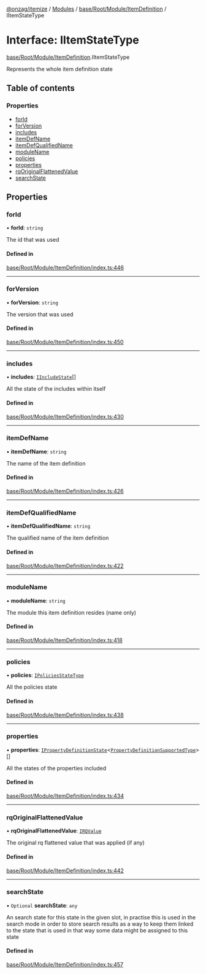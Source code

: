 [@onzag/itemize](../README.md) / [Modules](../modules.md) / [base/Root/Module/ItemDefinition](../modules/base_Root_Module_ItemDefinition.md) / IItemStateType

# Interface: IItemStateType

[base/Root/Module/ItemDefinition](../modules/base_Root_Module_ItemDefinition.md).IItemStateType

Represents the whole item definition state

## Table of contents

### Properties

- [forId](base_Root_Module_ItemDefinition.IItemStateType.md#forid)
- [forVersion](base_Root_Module_ItemDefinition.IItemStateType.md#forversion)
- [includes](base_Root_Module_ItemDefinition.IItemStateType.md#includes)
- [itemDefName](base_Root_Module_ItemDefinition.IItemStateType.md#itemdefname)
- [itemDefQualifiedName](base_Root_Module_ItemDefinition.IItemStateType.md#itemdefqualifiedname)
- [moduleName](base_Root_Module_ItemDefinition.IItemStateType.md#modulename)
- [policies](base_Root_Module_ItemDefinition.IItemStateType.md#policies)
- [properties](base_Root_Module_ItemDefinition.IItemStateType.md#properties)
- [rqOriginalFlattenedValue](base_Root_Module_ItemDefinition.IItemStateType.md#rqoriginalflattenedvalue)
- [searchState](base_Root_Module_ItemDefinition.IItemStateType.md#searchstate)

## Properties

### forId

• **forId**: `string`

The id that was used

#### Defined in

[base/Root/Module/ItemDefinition/index.ts:446](https://github.com/onzag/itemize/blob/59702dd5/base/Root/Module/ItemDefinition/index.ts#L446)

___

### forVersion

• **forVersion**: `string`

The version that was used

#### Defined in

[base/Root/Module/ItemDefinition/index.ts:450](https://github.com/onzag/itemize/blob/59702dd5/base/Root/Module/ItemDefinition/index.ts#L450)

___

### includes

• **includes**: [`IIncludeState`](base_Root_Module_ItemDefinition_Include.IIncludeState.md)[]

All the state of the includes within itself

#### Defined in

[base/Root/Module/ItemDefinition/index.ts:430](https://github.com/onzag/itemize/blob/59702dd5/base/Root/Module/ItemDefinition/index.ts#L430)

___

### itemDefName

• **itemDefName**: `string`

The name of the item definition

#### Defined in

[base/Root/Module/ItemDefinition/index.ts:426](https://github.com/onzag/itemize/blob/59702dd5/base/Root/Module/ItemDefinition/index.ts#L426)

___

### itemDefQualifiedName

• **itemDefQualifiedName**: `string`

The qualified name of the item definition

#### Defined in

[base/Root/Module/ItemDefinition/index.ts:422](https://github.com/onzag/itemize/blob/59702dd5/base/Root/Module/ItemDefinition/index.ts#L422)

___

### moduleName

• **moduleName**: `string`

The module this item definition resides (name only)

#### Defined in

[base/Root/Module/ItemDefinition/index.ts:418](https://github.com/onzag/itemize/blob/59702dd5/base/Root/Module/ItemDefinition/index.ts#L418)

___

### policies

• **policies**: [`IPoliciesStateType`](base_Root_Module_ItemDefinition.IPoliciesStateType.md)

All the policies state

#### Defined in

[base/Root/Module/ItemDefinition/index.ts:438](https://github.com/onzag/itemize/blob/59702dd5/base/Root/Module/ItemDefinition/index.ts#L438)

___

### properties

• **properties**: [`IPropertyDefinitionState`](base_Root_Module_ItemDefinition_PropertyDefinition.IPropertyDefinitionState.md)\<[`PropertyDefinitionSupportedType`](../modules/base_Root_Module_ItemDefinition_PropertyDefinition_types.md#propertydefinitionsupportedtype)\>[]

All the states of the properties included

#### Defined in

[base/Root/Module/ItemDefinition/index.ts:434](https://github.com/onzag/itemize/blob/59702dd5/base/Root/Module/ItemDefinition/index.ts#L434)

___

### rqOriginalFlattenedValue

• **rqOriginalFlattenedValue**: [`IRQValue`](rq_querier.IRQValue.md)

The original rq flattened value that was applied (if any)

#### Defined in

[base/Root/Module/ItemDefinition/index.ts:442](https://github.com/onzag/itemize/blob/59702dd5/base/Root/Module/ItemDefinition/index.ts#L442)

___

### searchState

• `Optional` **searchState**: `any`

An search state for this state in the given slot, in practise
this is used in the search mode in order to store search results as a way
to keep them linked to the state that is used in that way some data
might be assigned to this state

#### Defined in

[base/Root/Module/ItemDefinition/index.ts:457](https://github.com/onzag/itemize/blob/59702dd5/base/Root/Module/ItemDefinition/index.ts#L457)
